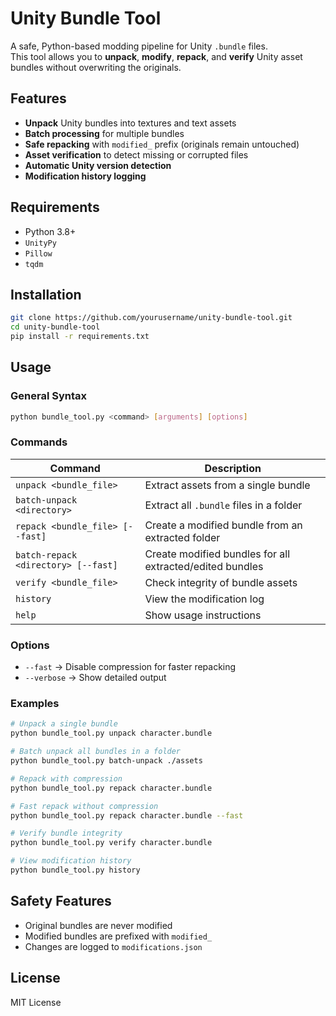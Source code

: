 # Unity Bundle Tool

A safe, Python-based modding pipeline for Unity `.bundle` files.  
This tool allows you to **unpack**, **modify**, **repack**, and **verify** Unity asset bundles without overwriting the originals.

## Features
- **Unpack** Unity bundles into textures and text assets
- **Batch processing** for multiple bundles
- **Safe repacking** with `modified_` prefix (originals remain untouched)
- **Asset verification** to detect missing or corrupted files
- **Automatic Unity version detection**
- **Modification history logging**

## Requirements
- Python 3.8+
- `UnityPy`
- `Pillow`
- `tqdm`

## Installation
```bash
git clone https://github.com/yourusername/unity-bundle-tool.git
cd unity-bundle-tool
pip install -r requirements.txt
```

## Usage

### General Syntax
```bash
python bundle_tool.py <command> [arguments] [options]
```

### Commands
| Command | Description |
|---------|-------------|
| `unpack <bundle_file>` | Extract assets from a single bundle |
| `batch-unpack <directory>` | Extract all `.bundle` files in a folder |
| `repack <bundle_file> [--fast]` | Create a modified bundle from an extracted folder |
| `batch-repack <directory> [--fast]` | Create modified bundles for all extracted/edited bundles |
| `verify <bundle_file>` | Check integrity of bundle assets |
| `history` | View the modification log |
| `help` | Show usage instructions |

### Options
- `--fast` → Disable compression for faster repacking  
- `--verbose` → Show detailed output

### Examples
```bash
# Unpack a single bundle
python bundle_tool.py unpack character.bundle

# Batch unpack all bundles in a folder
python bundle_tool.py batch-unpack ./assets

# Repack with compression
python bundle_tool.py repack character.bundle

# Fast repack without compression
python bundle_tool.py repack character.bundle --fast

# Verify bundle integrity
python bundle_tool.py verify character.bundle

# View modification history
python bundle_tool.py history
```

## Safety Features
- Original bundles are never modified
- Modified bundles are prefixed with `modified_`
- Changes are logged to `modifications.json`

## License
MIT License

